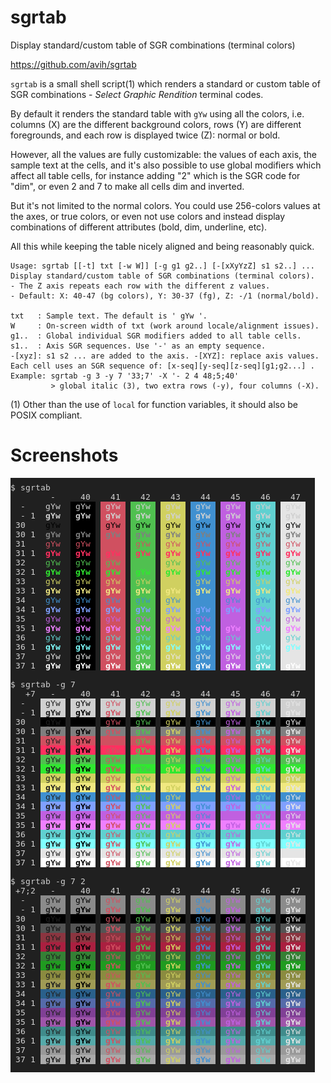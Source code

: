 # sgrtab
Display standard/custom table of SGR combinations (terminal colors)

https://github.com/avih/sgrtab

`sgrtab` is a small shell script(1) which renders a standard or custom table of
SGR combinations - _Select Graphic Rendition_ terminal codes.

By default it renders the standard table with ` gYw ` using all the colors,
i.e. columns (X) are the different background colors, rows (Y) are different
foregrounds, and each row is displayed twice (Z): normal or bold.

However, all the values are fully customizable: the values of each axis,
the sample text at the cells, and it's also possible to use global modifiers
which affect all table cells, for instance adding "2" which is the SGR code for
"dim", or even 2 and 7 to make all cells dim and inverted.

But it's not limited to the normal colors. You could use 256-colors values
at the axes, or true colors, or even not use colors and instead display
combinations of different attributes (bold, dim, underline, etc).

All this while keeping the table nicely aligned and being reasonably quick.

```
Usage: sgrtab [[-t] txt [-w W]] [-g g1 g2..] [-[xXyYzZ] s1 s2..] ...
Display standard/custom table of SGR combinations (terminal colors).
- The Z axis repeats each row with the different z values.
- Default: X: 40-47 (bg colors), Y: 30-37 (fg), Z: -/1 (normal/bold).

txt   : Sample text. The default is ' gYw '.
W     : On-screen width of txt (work around locale/alignment issues).
g1..  : Global individual SGR modifiers added to all table cells.
s1..  : Axis SGR sequences. Use '-' as an empty sequence.
-[xyz]: s1 s2 ... are added to the axis. -[XYZ]: replace axis values.
Each cell uses an SGR sequence of: [x-seq][y-seq][z-seq][g1;g2...] .
Example: sgrtab -g 3 -y 7 '33;7' -X '- 2 4 48;5;40'
         > global italic (3), two extra rows (-y), four columns (-X).
```

(1) Other than the use of `local` for function variables, it should also be
POSIX compliant.

# Screenshots

![sgrtab screenshots using xterm](https://raw.githubusercontent.com/avih/auxiliary/master/images/sgrtab/sgrtab-examples.png)